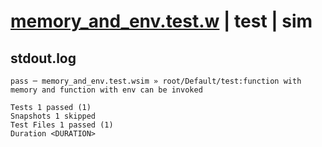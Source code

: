 # [memory_and_env.test.w](../../../../../../examples/tests/sdk_tests/function/memory_and_env.test.w) | test | sim

## stdout.log
```log
pass ─ memory_and_env.test.wsim » root/Default/test:function with memory and function with env can be invoked

Tests 1 passed (1)
Snapshots 1 skipped
Test Files 1 passed (1)
Duration <DURATION>
```


